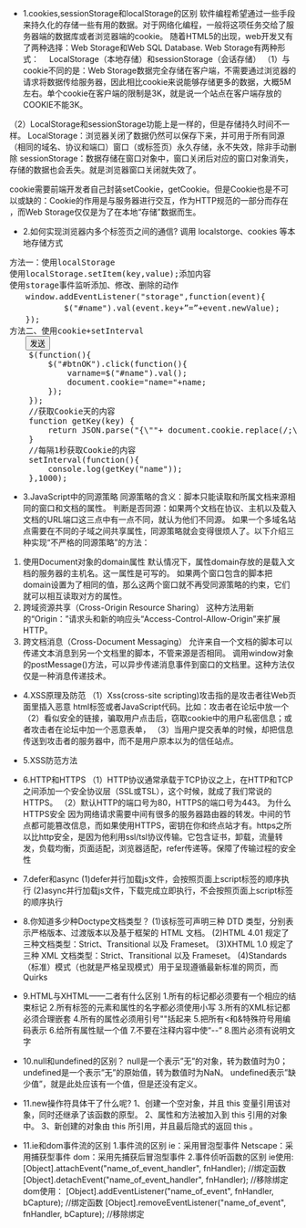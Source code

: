 - 1.cookies,sessionStorage和localStorage的区别
软件编程希望通过一些手段来持久化的存储一些有用的数据。对于网络化编程，一般将这项任务交给了服务器端的数据库或者浏览器端的cookie。
随着HTML5的出现，web开发又有了两种选择：Web Storage和Web SQL Database.
Web Storage有两种形式：
　LocalStorage（本地存储）和sessionStorage（会话存储）
（1）与cookie不同的是：Web Storage数据完全存储在客户端，不需要通过浏览器的请求将数据传给服务器，因此相比cookie来说能够存储更多的数据，大概5M左右。单个cookie在客户端的限制是3K，就是说一个站点在客户端存放的COOKIE不能3K。

（2）LocalStorage和sessionStorage功能上是一样的，但是存储持久时间不一样。
    LocalStorage：浏览器关闭了数据仍然可以保存下来，并可用于所有同源（相同的域名、协议和端口）窗口（或标签页）永久存储，永不失效，除非手动删除
    sessionStorage：数据存储在窗口对象中，窗口关闭后对应的窗口对象消失，存储的数据也会丢失。就是浏览器窗口关闭就失效了。

cookie需要前端开发者自己封装setCookie，getCookie。但是Cookie也是不可以或缺的：Cookie的作用是与服务器进行交互，作为HTTP规范的一部分而存在 ，而Web Storage仅仅是为了在本地“存储”数据而生。    

- 2.如何实现浏览器内多个标签页之间的通信?
    调用 localstorge、cookies 等本地存储方式
<pre>
方法一：使用localStorage
使用localStorage.setItem(key,value);添加内容
使用storage事件监听添加、修改、删除的动作   
　　window.addEventListener("storage",function(event){  
   　　     $("#name").val(event.key+”=”+event.newValue);  
　　}); 
方法二、使用cookie+setInterval
　　<inputidinputid="name"><input type="button" id="btnOK"value="发送">  
    $(function(){  
        $("#btnOK").click(function(){  
            varname=$("#name").val();  
            document.cookie="name="+name;  
        });  
    });  
    //获取Cookie天的内容  
    function getKey(key) {  
        return JSON.parse("{\""+ document.cookie.replace(/;\s+/gim,"\",\"").replace(/=/gim, "\":\"") +"\"}")[key];  
    }
    //每隔1秒获取Cookie的内容  
    setInterval(function(){  
        console.log(getKey("name"));  
    },1000);  
</pre>

- 3.JavaScript中的同源策略
同源策略的含义：脚本只能读取和所属文档来源相同的窗口和文档的属性。
判断是否同源：如果两个文档在协议、主机以及载入文档的URL端口这三点中有一点不同，就认为他们不同源。
如果一个多域名站点需要在不同的子域之间共享属性，同源策略就会变得很烦人了。以下介绍三种实现“不严格的同源策略”的方法：
1. 使用Document对象的domain属性
        默认情况下，属性domain存放的是载入文档的服务器的主机名。这一属性是可写的。
        如果两个窗口包含的脚本把domain设置为了相同的值，那么这两个窗口就不再受同源策略的约束，它们就可以相互读取对方的属性。 
2. 跨域资源共享（Cross-Origin Resource Sharing） 
        这种方法用新的“Origin：”请求头和新的响应头“Access-Control-Allow-Origin”来扩展HTTP。
3. 跨文档消息（Cross-Document Messaging）
        允许来自一个文档的脚本可以传递文本消息到另一个文档里的脚本，不管来源是否相同。
        调用window对象的postMessage()方法，可以异步传递消息事件到窗口的文档里。这种方法仅仅是一种消息传递技术。

- 4.XSS原理及防范
（1）Xss(cross-site scripting)攻击指的是攻击者往Web页面里插入恶意 html标签或者JavaScript代码。比如：攻击者在论坛中放一个
（2）看似安全的链接，骗取用户点击后，窃取cookie中的用户私密信息；或者攻击者在论坛中加一个恶意表单，
（3）当用户提交表单的时候，却把信息传送到攻击者的服务器中，而不是用户原本以为的信任站点。
- 5.XSS防范方法

- 6.HTTP和HTTPS
    （1）HTTP协议通常承载于TCP协议之上，在HTTP和TCP之间添加一个安全协议层（SSL或TSL），这个时候，就成了我们常说的HTTPS。
    （2）默认HTTP的端口号为80，HTTPS的端口号为443。
    为什么HTTPS安全
因为网络请求需要中间有很多的服务器路由器的转发。中间的节点都可能篡改信息，而如果使用HTTPS，密钥在你和终点站才有。https之所以比http安全，是因为他利用ssl/tsl协议传输。它包含证书，卸载，流量转发，负载均衡，页面适配，浏览器适配，refer传递等。保障了传输过程的安全性

- 7.defer和async
(1)defer并行加载js文件，会按照页面上script标签的顺序执行 
(2)async并行加载js文件，下载完成立即执行，不会按照页面上script标签的顺序执行

- 8.你知道多少种Doctype文档类型？
(1)该标签可声明三种 DTD 类型，分别表示严格版本、过渡版本以及基于框架的 HTML 文档。
(2)HTML 4.01 规定了三种文档类型：Strict、Transitional 以及 Frameset。
(3)XHTML 1.0 规定了三种 XML 文档类型：Strict、Transitional 以及 Frameset。
(4)Standards （标准）模式（也就是严格呈现模式）用于呈现遵循最新标准的网页，而 Quirks

- 9.HTML与XHTML——二者有什么区别
    1.所有的标记都必须要有一个相应的结束标记
    2.所有标签的元素和属性的名字都必须使用小写
    3.所有的XML标记都必须合理嵌套
    4.所有的属性必须用引号""括起来
    5.把所有<和&特殊符号用编码表示
    6.给所有属性赋一个值
    7.不要在注释内容中使“--”
    8.图片必须有说明文字

- 10.null和undefined的区别？
null是一个表示”无”的对象，转为数值时为0；undefined是一个表示”无”的原始值，转为数值时为NaN。
undefined表示”缺少值”，就是此处应该有一个值，但是还没有定义。

- 11.new操作符具体干了什么呢?
1、创建一个空对象，并且 this 变量引用该对象，同时还继承了该函数的原型。
2、属性和方法被加入到 this 引用的对象中。
3、新创建的对象由 this 所引用，并且最后隐式的返回 this 。    

- 11.ie和dom事件流的区别
1.事件流的区别
    ie：采用冒泡型事件
    Netscape：采用捕获型事件
    dom：采用先捕获后冒泡型事件
2.事件侦听函数的区别
    ie使用: 
        [Object].attachEvent("name_of_event_handler", fnHandler); //绑定函数 
        [Object].detachEvent("name_of_event_handler", fnHandler); //移除绑定 
    dom使用： 
        [Object].addEventListener("name_of_event", fnHandler, bCapture); //绑定函数 
        [Object].removeEventListener("name_of_event", fnHandler, bCapture); //移除绑定 